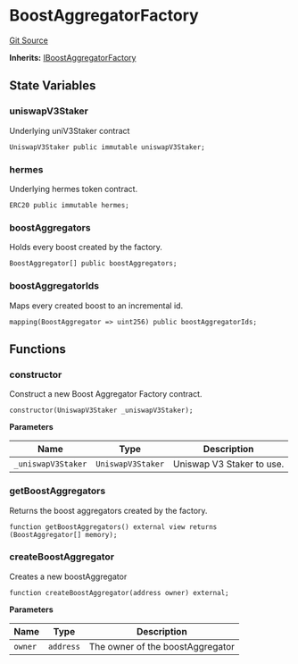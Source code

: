 # BoostAggregatorFactory
[Git Source](https://github.com/Maia-DAO/test-env-V2/blob/84b5f9e8695c91ddb02f27bb3dfb1c652f55ced4/talos/factories/BoostAggregatorFactory.sol)

**Inherits:**
[IBoostAggregatorFactory](/talos/interfaces/IBoostAggregatorFactory.sol/interface.IBoostAggregatorFactory.md)


## State Variables
### uniswapV3Staker
Underlying uniV3Staker contract


```solidity
UniswapV3Staker public immutable uniswapV3Staker;
```


### hermes
Underlying hermes token contract.


```solidity
ERC20 public immutable hermes;
```


### boostAggregators
Holds every boost created by the factory.


```solidity
BoostAggregator[] public boostAggregators;
```


### boostAggregatorIds
Maps every created boost to an incremental id.


```solidity
mapping(BoostAggregator => uint256) public boostAggregatorIds;
```


## Functions
### constructor

Construct a new Boost Aggregator Factory contract.


```solidity
constructor(UniswapV3Staker _uniswapV3Staker);
```
**Parameters**

|Name|Type|Description|
|----|----|-----------|
|`_uniswapV3Staker`|`UniswapV3Staker`|Uniswap V3 Staker to use.|


### getBoostAggregators

Returns the boost aggregators created by the factory.


```solidity
function getBoostAggregators() external view returns (BoostAggregator[] memory);
```

### createBoostAggregator

Creates a new boostAggregator


```solidity
function createBoostAggregator(address owner) external;
```
**Parameters**

|Name|Type|Description|
|----|----|-----------|
|`owner`|`address`|The owner of the boostAggregator|


